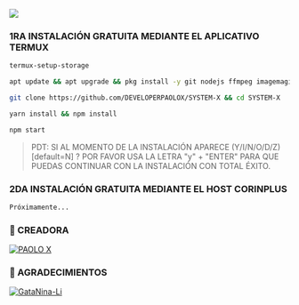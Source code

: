  <a href="https://github.com/DEVELOPERPAOLOX"><img src="https://cardivo.vercel.app/api?name=SYSTEM+X+OFICIAL&description=&image=https://th.bing.com/th/id/OIG3.jwPDO4yo5ZZLK43hab43?cb=13&pid=ImgGn/revision/latest?cb=20200606024545&usqp=CAU&usqp=CAU&backgroundColor=%23ecf0f1&instagram=@systemxofc&whatsapp=Matías_Crypto&pattern=leaf&colorPattern=%23eaeaea" /></a>

### **1RA INSTALACIÓN GRATUITA MEDIANTE EL APLICATIVO TERMUX**
```bash
termux-setup-storage
```
```bash
apt update && apt upgrade && pkg install -y git nodejs ffmpeg imagemagick yarn
```
```bash
git clone https://github.com/DEVELOPERPAOLOX/SYSTEM-X && cd SYSTEM-X
```
```bash
yarn install && npm install
```
```bash
npm start
```
> PDT: SI AL MOMENTO DE LA INSTALACIÓN APARECE (Y/I/N/O/D/Z) [default=N] ?
> POR FAVOR USA LA LETRA "y" + "ENTER" PARA QUE PUEDAS CONTINUAR CON LA INSTALACIÓN CON TOTAL ÉXITO. 


### **2DA INSTALACIÓN GRATUITA MEDIANTE EL HOST CORINPLUS**
```bash
Próximamente...
```

### 🌟 CREADORA 
[![PAOLO X](https://th.bing.com/th/id/OIG3.jwPDO4yo5ZZLK43hab43?cb=13&pid=ImgGn?size=100)](https://github.com/DEVELOPERPAOLOX) 

### 🌟 AGRADECIMIENTOS
[![GataNina-Li](https://github.com/GataNina-Li.png?size=100)](https://github.com/GataNina-Li) 
